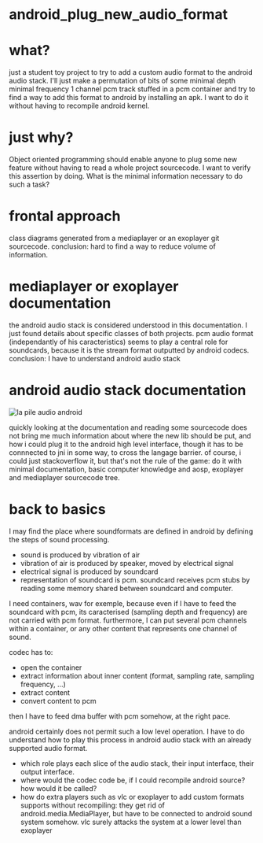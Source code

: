 # android_plug_new_audio_format
#  what? 
just a student toy project to try to add a custom audio format to the android audio stack.
I'll just make a permutation of bits of some minimal depth minimal frequency 1 channel pcm
track stuffed in a pcm container and try to find a way to add this format to android by installing an apk.
I want to do it without having to recompile android kernel.
#  just why? 
Object oriented programming should enable anyone to plug some new feature without having to read a whole project sourcecode.
I want to verify this assertion by doing.
What is the minimal information necessary to do such a task?

# frontal approach 
class diagrams generated from a mediaplayer or an exoplayer git sourcecode.
conclusion:  hard to find a way to reduce volume of information.

# mediaplayer or exoplayer documentation
the android audio stack is considered understood in this documentation.
I just found details about specific classes of both projects. 
pcm audio format (independantly of his caracteristics) seems to play a central role
for soundcards, because it is the stream format outputted by android codecs. 
conclusion: I have to understand android audio stack

# android audio stack documentation 
![la pile audio android](https://source.android.com/devices/audio/images/ape_fwk_audio.png) 

quickly looking at the documentation and reading some sourcecode does not bring me much information
about where the new lib should be put, and how i could plug it to the android high level interface, 
though it has to be connnected to jni in some way, to cross the langage barrier.
of course, i could just stackoverflow it, but that's not the rule of the game:
do it with minimal documentation, basic computer knowledge and aosp, exoplayer and mediaplayer sourcecode tree. 


# back to basics
I may find the place where soundformats are defined in android by defining the steps of sound processing.
- sound is produced by vibration of air
- vibration of air is produced by speaker, moved by electrical signal
- electrical signal is produced by soundcard
- representation of soundcard is pcm. soundcard receives pcm stubs by reading some memory shared between soundcard and computer.

I need containers, wav for exemple, because
even if I  have to feed the soundcard with pcm, 
its caracterised (sampling depth and frequency) 
are not carried with pcm format.
furthermore, I can put several pcm channels within a container, or 
any other content that represents one channel of sound.

codec has to:
- open the container
- extract information about inner content (format, sampling rate, sampling frequency, ...)
- extract content
- convert content to pcm

then I have to feed dma buffer with pcm somehow, at the right pace. 

android certainly does not permit such a low level operation. 
I have to do understand how to play this process in android audio stack with an already supported audio format. 
- which role plays each slice of the audio stack, their input interface, their output interface.
- where would the codec code be, if I could recompile android source? how would it be called? 
- how do extra players such as vlc or exoplayer to add custom formats supports without recompiling:
they get rid of android.media.MediaPlayer, but have to be connected to android sound system somehow.
vlc surely attacks the system at a lower level than exoplayer
